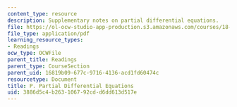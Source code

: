 ```yaml
---
content_type: resource
description: Supplementary notes on partial differential equations.
file: https://ol-ocw-studio-app-production.s3.amazonaws.com/courses/18-02-multivariable-calculus-fall-2007/3886d5c4b263106792cdd6dd613d517e_part_diff_eqn.pdf
file_type: application/pdf
learning_resource_types:
- Readings
ocw_type: OCWFile
parent_title: Readings
parent_type: CourseSection
parent_uid: 16819b09-677c-9716-4136-acd1fd60474c
resourcetype: Document
title: P. Partial Differential Equations
uid: 3886d5c4-b263-1067-92cd-d6dd613d517e
---
```

